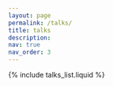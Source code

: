 ```yaml
---
layout: page
permalink: /talks/
title: talks
description:
nav: true
nav_order: 3
---
```


<!-- _pages/talks.md -->

{% include talks_list.liquid %}


